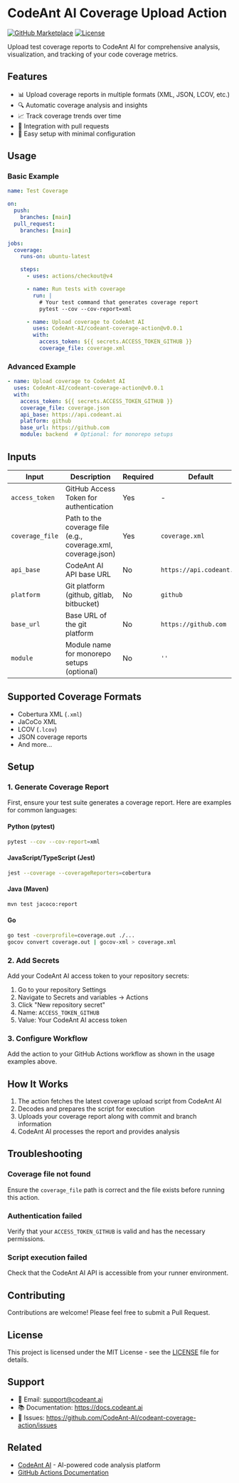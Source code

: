 # CodeAnt AI Coverage Upload Action

[![GitHub Marketplace](https://img.shields.io/badge/Marketplace-CodeAnt%20AI%20Coverage-blue.svg)](https://github.com/marketplace/actions/codeant-ai-coverage-upload)
[![License](https://img.shields.io/badge/License-MIT-yellow.svg)](LICENSE)

Upload test coverage reports to CodeAnt AI for comprehensive analysis, visualization, and tracking of your code coverage metrics.

## Features

- 📊 Upload coverage reports in multiple formats (XML, JSON, LCOV, etc.)
- 🔍 Automatic coverage analysis and insights
- 📈 Track coverage trends over time
- 🎯 Integration with pull requests
- 🚀 Easy setup with minimal configuration

## Usage

### Basic Example

```yaml
name: Test Coverage

on:
  push:
    branches: [main]
  pull_request:
    branches: [main]

jobs:
  coverage:
    runs-on: ubuntu-latest

    steps:
      - uses: actions/checkout@v4

      - name: Run tests with coverage
        run: |
          # Your test command that generates coverage report
          pytest --cov --cov-report=xml

      - name: Upload coverage to CodeAnt AI
        uses: CodeAnt-AI/codeant-coverage-action@v0.0.1
        with:
          access_token: ${{ secrets.ACCESS_TOKEN_GITHUB }}
          coverage_file: coverage.xml
```

### Advanced Example

```yaml
- name: Upload coverage to CodeAnt AI
  uses: CodeAnt-AI/codeant-coverage-action@v0.0.1
  with:
    access_token: ${{ secrets.ACCESS_TOKEN_GITHUB }}
    coverage_file: coverage.json
    api_base: https://api.codeant.ai
    platform: github
    base_url: https://github.com
    module: backend  # Optional: for monorepo setups
```

## Inputs

| Input | Description | Required | Default |
|-------|-------------|----------|---------|
| `access_token` | GitHub Access Token for authentication | Yes | - |
| `coverage_file` | Path to the coverage file (e.g., coverage.xml, coverage.json) | Yes | `coverage.xml` |
| `api_base` | CodeAnt AI API base URL | No | `https://api.codeant.ai` |
| `platform` | Git platform (github, gitlab, bitbucket) | No | `github` |
| `base_url` | Base URL of the git platform | No | `https://github.com` |
| `module` | Module name for monorepo setups (optional) | No | `''` |

## Supported Coverage Formats

- Cobertura XML (`.xml`)
- JaCoCo XML
- LCOV (`.lcov`)
- JSON coverage reports
- And more...

## Setup

### 1. Generate Coverage Report

First, ensure your test suite generates a coverage report. Here are examples for common languages:

#### Python (pytest)
```bash
pytest --cov --cov-report=xml
```

#### JavaScript/TypeScript (Jest)
```bash
jest --coverage --coverageReporters=cobertura
```

#### Java (Maven)
```bash
mvn test jacoco:report
```

#### Go
```bash
go test -coverprofile=coverage.out ./...
gocov convert coverage.out | gocov-xml > coverage.xml
```

### 2. Add Secrets

Add your CodeAnt AI access token to your repository secrets:
1. Go to your repository Settings
2. Navigate to Secrets and variables → Actions
3. Click "New repository secret"
4. Name: `ACCESS_TOKEN_GITHUB`
5. Value: Your CodeAnt AI access token

### 3. Configure Workflow

Add the action to your GitHub Actions workflow as shown in the usage examples above.

## How It Works

1. The action fetches the latest coverage upload script from CodeAnt AI
2. Decodes and prepares the script for execution
3. Uploads your coverage report along with commit and branch information
4. CodeAnt AI processes the report and provides analysis

## Troubleshooting

### Coverage file not found
Ensure the `coverage_file` path is correct and the file exists before running this action.

### Authentication failed
Verify that your `ACCESS_TOKEN_GITHUB` is valid and has the necessary permissions.

### Script execution failed
Check that the CodeAnt AI API is accessible from your runner environment.

## Contributing

Contributions are welcome! Please feel free to submit a Pull Request.

## License

This project is licensed under the MIT License - see the [LICENSE](LICENSE) file for details.

## Support

- 📧 Email: support@codeant.ai
- 📚 Documentation: https://docs.codeant.ai
- 🐛 Issues: https://github.com/CodeAnt-AI/codeant-coverage-action/issues

## Related

- [CodeAnt AI](https://codeant.ai) - AI-powered code analysis platform
- [GitHub Actions Documentation](https://docs.github.com/en/actions)